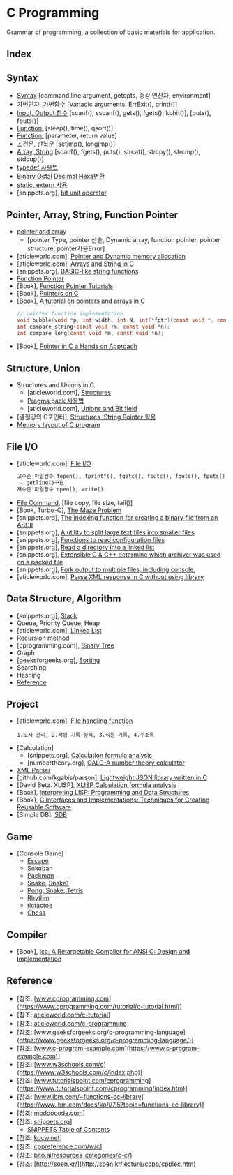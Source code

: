 # C Programming
Grammar of programming, a collection of basic materials for application.

## Index
## Syntax
* [Syntax](https://github.com/csbyun-data/C-Pro/blob/main/chap01/Syntax/README.md) [command line argument, getopts, 증감 연산자, environment] 
* [가변인자, 가변함수](https://github.com/csbyun-data/C-Pro/blob/main/chap01/Variadic/README.md) [Variadic arguments, ErrExit(), printf()]
* [Input, Output 함수](https://github.com/csbyun-data/C-Pro/blob/main/chap01/Input/README.md) [scanf(), sscanf(), gets(), fgets(), kbhit()], [puts(), fputs()]
* [Function:](https://github.com/csbyun-data/C-Pro/blob/main/chap01/QSort/README.md) [sleep(), time(), qsort()]
* [Function:](https://github.com/csbyun-data/C-Pro/blob/main/chap01/Function/README.md) [parameter, return value]
* [조건문, 반복문](https://github.com/csbyun-data/C-Pro/blob/main/chap01/Flow/README.md) [setjmp(), longjmp()]
* [Array, String](https://github.com/csbyun-data/C-Pro/blob/main/chap01/String_in_C/README.md) [scanf(), fgets(), puts(), strcat(), strcpy(), strcmp(), stddup()]
* [typedef 사용법](https://github.com/csbyun-data/C-Pro/blob/main/chap01/TypeDef/README.md)
* [Binary Octal Decimal Hexa변환](https://github.com/csbyun-data/C-Pro/blob/main/chap01/Bin/README.md)
* [static, extern 사용](https://github.com/csbyun-data/C-Pro/blob/main/chap01/extern/README.md)
* [snippets.org], [bit unit operator](https://github.com/csbyun-data/C-Pro/blob/main/chap01/Bit/README.md)
  
## Pointer, Array, String, Function Pointer  
* [pointer and array](https://github.com/csbyun-data/C-Pro/blob/main/chap02/Pointer_and_Array/READ.md)
    * [pointer Type, pointer 산술, Dynamic array, function pointer, pointer structure, pointer사용Error]
* [aticleworld.com], [Pointer and Dynamic memory allocation](https://github.com/csbyun-data/C-Pro/blob/main/chap02/Pointer_and_Dynamic_Allocation/README.md)
* [aticleworld.com], [Arrays and String in C](https://github.com/csbyun-data/C-Pro/blob/main/chap02/Arrays_and_Strings_in_C/README.md)
* [snippets.org], [BASIC-like string functions](https://github.com/csbyun-data/C-Pro/blob/main/chap02/bastring/README.md)
* [Function Pointer](https://github.com/csbyun-data/C-Pro/blob/main/chap02/Function_Pointer/README.md)
* [Book], [Function Pointer Tutorials](https://github.com/csbyun-data/C-Pro/blob/main/chap02/Function_Pointer_Tutorials/README.md)
* [Book], [Pointers on C](https://github.com/csbyun-data/C-Pro/blob/main/chap02/Pointers_On_C/READ.md)
* [Book], [A tutorial on pointers and arrays in C](https://github.com/csbyun-data/C-Pro/blob/main/chap02/A_tutorial_on_pointers_and_arrays_in_C/README.md)
  ```c
  // pointer function implementation
  void bubble(void *p, int width, int N, int(*fptr)(const void *, const void *));
  int compare_string(const void *m, const void *n);
  int compare_long(const void *m, const void *n);
  ```
* [Book], [Pointer in C a Hands on Approach]()

## Structure, Union
* Structures and Unions in C
    * [aticleworld.com], [Structures](https://github.com/csbyun-data/C-Pro/blob/main/chap02/Structures_and_Union/README.md)
    * [Pragma pack 사용법](https://github.com/csbyun-data/C-Pro/blob/main/chap02/Structures_and_Union/Pragma_Pack.md)
    * [aticleworld.com], [Unions and Bit field](https://github.com/csbyun-data/C-Pro/blob/main/chap02/Structures_and_Union/UNION.md)
* [열혈강의 C포인터], [Structures, String Pointer 활용](https://github.com/csbyun-data/C-Pro/blob/main/chap02/Application/README.md)
* [Memory layout of C program](https://github.com/csbyun-data/C-Pro/blob/main/chap02/Memory-layout/README.md)
  
## File I/O
* [aticleworld.com], [File I/O](https://github.com/csbyun-data/C-Pro/blob/main/chap03/File/README.md)
  ```txt
  고수준 파일함수 fopen(), fprintf(), fgetc(), fputc(), fgets(), fputs(), fread(), fwrite(),fscanf(), fseek()
   - getline()구현
  저수준 파일함수 open(), write()
    ```
* [File Command](https://github.com/csbyun-data/C-Pro/blob/main/chap03/FileCmd/README.md), [file copy, file size, tail()]
* [Book, Turbo-C], [The Maze Problem](https://github.com/csbyun-data/C-Pro/blob/main/chap03/Maze/README.md)
* [snippets.org], [The indexing function for creating a binary file from an ASCII](https://github.com/csbyun-data/C-Pro/blob/main/chap03/Index/README.md)
* [snippets.org], [A utility to split large text files into smaller files
](https://github.com/csbyun-data/C-Pro/blob/main/chap03/Split/README.md)
* [snippets.org], [Functions to read configuration files](https://github.com/csbyun-data/C-Pro/blob/main/chap03/Cfg/README.md)
* [snippets.org], [Read a directory into a linked list](https://github.com/csbyun-data/C-Pro/blob/main/chap03/FileList/README.md)
* [snippets.org], [Extensible C & C++ determine which archiver was used on a packed file](https://github.com/csbyun-data/C-Pro/blob/main/chap03/Arch/README.md)
* [snippets.org], [Fork output to multiple files, including console.](https://github.com/csbyun-data/C-Pro/blob/main/chap03/Fork/README.md)
* [aticleworld.com], [Parse XML response in C without using library](https://github.com/csbyun-data/C-Pro/blob/main/chap03/XML/README.md)

## Data Structure, Algorithm
* [snippets.org], [Stack](https://github.com/csbyun-data/C-Pro/blob/main/chap04/Stack/README.md)
* Queue, Priority Queue, Heap
* [aticleworld.com], [Linked List](https://github.com/csbyun-data/C-Pro/blob/main/chap04/Linked_List/README.md)
* Recursion method
* [cprogramming.com], [Binary Tree](https://github.com/csbyun-data/C-Pro/blob/main/chap04/Binary_Tree/README.md)
* Graph
* [geeksforgeeks.org], [Sorting](https://github.com/csbyun-data/C-Pro/blob/main/chap04/Sorting/README.md)
* Searching
* Hashing
* [Reference](https://github.com/csbyun-data/C-Pro/blob/main/chap04/README.md)

## Project  
* [aticleworld.com], [File handling function](https://github.com/csbyun-data/C-Pro/blob/main/chap05/File/README.md)
    ```
    1.도서 관리, 2.학생 기록-성적, 3.직원 기록, 4.주소록
    ```
* [Calculation]
    * [snippets.org], [Calculation formula analysis](https://github.com/csbyun-data/C-Pro/blob/main/chap05/Calc/README.md)
    * [numbertheory.org], [CALC-A number theory calculator](http://www.numbertheory.org/keith.html)
* [XML Parser](https://github.com/csbyun-data/C-Pro/blob/main/chap05/XML_Parser/README.md)
* [github.com/kgabis/parson], [Lightweight JSON library written in C](https://github.com/csbyun-data/C-Pro/blob/main/chap05/JSON/README.md)
* [David Betz. XLISP], [XLISP Calculation formula analysis](https://github.com/csbyun-data/C-Pro/blob/main/chap05/XLISP/README.md)
* [Book], [Interpreting LISP: Programming and Data Structures](https://github.com/csbyun-data/C-Pro/blob/main/chap05/Interpreting-lisp/READ.md)
* [Book], [C Interfaces and Implementations: Techniques for Creating Reusable Software](https://drh.github.io/cii/index.html)
* [Simple DB], [SDB](https://github.com/csbyun-data/C-Pro/blob/main/chap05/SDB/README.md)
## Game
* [Console Game]
    * [Escape](https://github.com/csbyun-data/C-Pro/blob/main/chap06/Escape/README.md)
    * [Sokoban](https://github.com/csbyun-data/C-Pro/blob/main/chap06/Sokoban/README.md)
    * [Packman](https://github.com/YoctoForBeaglebone/pacman4console)
    * [Snake](https://github.com/Contagious06/console-snake-game), [Snake1](https://github.com/peperunii/Games-Snake)
    * [Pong, Snake, Tetris](https://github.com/arasgungore/console-games)
    * [Rhythm](https://github.com/Waterticket/C-Rhythm-Game)
    * [tictactoe](https://github.com/emacdona/tictactoe)
    * [Chess](https://github.com/omeredel/Chess-In-C)
## Compiler
* [Book], [lcc, A Retargetable Compiler for ANSI C: Design and Implementation](https://drh.github.io/lcc/)

## Reference
* [참조: [www.cprogramming.com](https://www.cprogramming.com/tutorial/c-tutorial.html)]
* [참조: [aticleworld.com/c-tutorial](https://aticleworld.com/c-tutorial/)]
* [참조: [aticleworld.com/c-programming](https://aticleworld.com/c-programming/)]
* [참조: [www.geeksforgeeks.org/c-programming-language](https://www.geeksforgeeks.org/c-programming-language/)]
* [참조: [www.c-program-example.com](https://www.c-program-example.com)]
* [참조: [www.w3schools.com/c](https://www.w3schools.com/c/index.php)]
* [참조: [www.tutorialspoint.com/cprogramming](https://www.tutorialspoint.com/cprogramming/index.htm)]
* [참조: [www.ibm.com/~functions-cc-library](https://www.ibm.com/docs/ko/i/7.5?topic=functions-cc-library)]
* [참조: [modoocode.com](https://modoocode.com/)]
* [참조: [snippets.org](https://github.com/vonj/snippets.org)]
    * [SNIPPETS Table of Contents](https://github.com/vonj/snippets.org/blob/master/snippets.ndx)
* [참조: [kocw.net](http://www.kocw.net/home/search/kemView.do?kemId=1267012])]
* [참조: [cppreference.com/w/c](https://en.cppreference.com/w/c)]
* [참조: [bito.ai/resources_categories/c-c/](https://bito.ai/resources_categories/c-c/)]
* [참조: [http://soen.kr/](http://soen.kr/lecture/ccpp/cpplec.htm)
